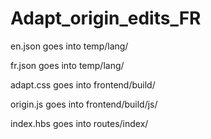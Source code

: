 # Adapt_origin_edits_FR
en.json goes into temp/lang/

fr.json goes into temp/lang/

adapt.css goes into frontend/build/

origin.js goes into frontend/build/js/

index.hbs goes into routes/index/
